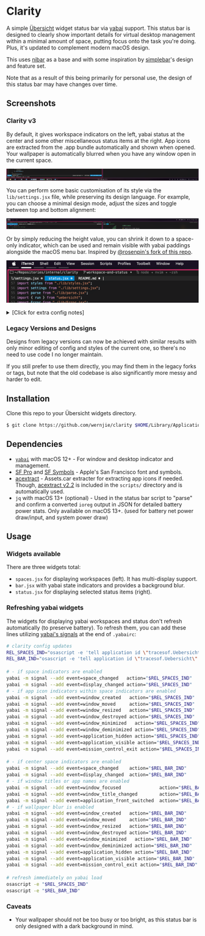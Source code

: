# Clarity

A simple [Übersicht](https://github.com/felixhageloh/uebersicht) widget status bar via [yabai](https://github.com/koekeishiya/yabai) support.
This status bar is designed to clearly show important details for virtual desktop management within a minimal amount of space, putting focus onto the task you're doing. Plus, it's updated to complement modern macOS design.

This uses [nibar](https://github.com/kkga/nibar) as a base and with some inspiration by [simplebar](https://github.com/Jean-Tinland/simple-bar)'s design and feature set.

Note that as a result of this being primarily for personal use, the design of this status bar may have changes over time.


## Screenshots

### Clarity v3

By default, it gives workspace indicators on the left, yabai status at the center and some other miscellaneous status items at the right. App icons are extracted from the .app bundle automatically and shown when opened. Your wallpaper is automatically blurred when you have any window open in the current space.

![](showcase/screenshot_v3.png)

You can perform some basic customisation of its style via the `lib/settings.jsx` file, while preserving its design language. For example, you can choose a minimal design mode, adjust the sizes and toggle between top and bottom alignment:

![](showcase/screenshot_v3_2.png)

Or by simply reducing the height value, you can shrink it down to a space-only indicator, which can be used and remain visible with yabai paddings alongside the macOS menu bar. Inspired by [@rosenpin's fork of this repo](https://github.com/rosenpin/clarity/tree/ba5ab5fcaab811a295a174baf83f6f37c369bb06).

![](showcase/screenshot_v3_3.png)

<details markdown="1">
<summary>
[Click for extra config notes]
</summary>

- If used with Übersicht interaction enabled, it might be best to set `bar.jsx` to the background, while `status.jsx` and `spaces.jsx` are set to the foreground.
- Rarely, some app icons may not load correctly (can't locate `.icns` file or asset in `Assets.car`, can't find icon name from `Info.plist`, etc.) - You can manually create a 32x32 `.png` file in the auto-generated `appIcons` folder to supplement any missing app icons.

</details>

### Legacy Versions and Designs

Designs from legacy versions can now be achieved with similar results with only minor editing of config and styles of the current one, so there's no need to use code I no longer maintain.

If you still prefer to use them directly, you may find them in the legacy forks or tags, but note that the old codebase is also significantly more messy and harder to edit.

## Installation

Clone this repo to your Übersicht widgets directory.
```bash
$ git clone https://github.com/wernjie/clarity $HOME/Library/Application\ Support/Übersicht/widgets/clarity
```

## Dependencies

- [`yabai`](https://github.com/koekeishiya/yabai) with macOS 12+ - For window and desktop indicator and management.
- [SF Pro](https://developer.apple.com/fonts/) and [SF Symbols](https://developer.apple.com/sf-symbols/) - Apple's San Francisco font and symbols.
- [acextract](https://github.com/bartoszj/acextract) - Assets.car extracter for extracting app icons if needed. Though, [acextract v2.2](https://github.com/bartoszj/acextract/releases/tag/2.2) is included in the `scripts/` directory and is automatically used.
- `jq` with macOS 13+ (optional) - Used in the status bar script to "parse" and confirm a converted `ioreg` output in JSON for detailed battery power stats. Only available on macOS 13+. (used for battery net power draw/input, and system power draw)

## Usage

### Widgets available

There are three widgets total:
- `spaces.jsx` for displaying workspaces (left). It has multi-display support.
- `bar.jsx` with yabai state indicators and provides a background blur.
- `status.jsx` for displaying selected status items (right).

### Refreshing yabai widgets

The widgets for displaying yabai workspaces and status don't refresh automatically (to preserve battery). To refresh them, you can add these lines utilizing [yabai's signals](https://github.com/koekeishiya/yabai/wiki/Commands#automation-with-rules-and-signals) at the end of `.yabairc`:

```sh
# clarity config updates
REL_SPACES_IND="osascript -e 'tell application id \"tracesof.Uebersicht\" to refresh widget id \"clarity-spaces-jsx\"'"
REL_BAR_IND="osascript -e 'tell application id \"tracesof.Uebersicht\" to refresh widget id \"clarity-bar-jsx\"'"

# - if space indicators are enabled
yabai -m signal --add event=space_changed   action="$REL_SPACES_IND"
yabai -m signal --add event=display_changed action="$REL_SPACES_IND"
# - if app icon indicators within space indicators are enabled
yabai -m signal --add event=window_created   action="$REL_SPACES_IND"
yabai -m signal --add event=window_moved     action="$REL_SPACES_IND"
yabai -m signal --add event=window_resized   action="$REL_SPACES_IND"
yabai -m signal --add event=window_destroyed action="$REL_SPACES_IND"
yabai -m signal --add event=window_minimized   action="$REL_SPACES_IND"
yabai -m signal --add event=window_deminimized action="$REL_SPACES_IND"
yabai -m signal --add event=application_hidden action="$REL_SPACES_IND"
yabai -m signal --add event=application_visible action="$REL_SPACES_IND"
yabai -m signal --add event=mission_control_exit action="$REL_SPACES_IND"

# - if center space indicators are enabled
yabai -m signal --add event=space_changed    action="$REL_BAR_IND"
yabai -m signal --add event=display_changed  action="$REL_BAR_IND"
# - if window titles or app names are enabled
yabai -m signal --add event=window_focused              action="$REL_BAR_IND"
yabai -m signal --add event=window_title_changed        action="$REL_BAR_IND"
yabai -m signal --add event=application_front_switched  action="$REL_BAR_IND"
# - if wallpaper blur is enabled
yabai -m signal --add event=window_created   action="$REL_BAR_IND"
yabai -m signal --add event=window_moved     action="$REL_BAR_IND"
yabai -m signal --add event=window_resized   action="$REL_BAR_IND"
yabai -m signal --add event=window_destroyed action="$REL_BAR_IND"
yabai -m signal --add event=window_minimized   action="$REL_BAR_IND"
yabai -m signal --add event=window_deminimized action="$REL_BAR_IND"
yabai -m signal --add event=application_hidden action="$REL_BAR_IND"
yabai -m signal --add event=application_visible action="$REL_BAR_IND"
yabai -m signal --add event=mission_control_exit action="$REL_BAR_IND"

# refresh immediately on yabai load
osascript -e "$REL_SPACES_IND"
osascript -e "$REL_BAR_IND"
```

### Caveats

- Your wallpaper should not be too busy or too bright, as this status bar is only designed with a dark background in mind.


